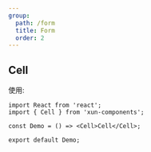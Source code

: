 ```yaml
---
group:
  path: /form
  title: Form
  order: 2
---
```


## Cell

使用:

```tsx
import React from 'react';
import { Cell } from 'xun-components';

const Demo = () => <Cell>Cell</Cell>;

export default Demo;
```
